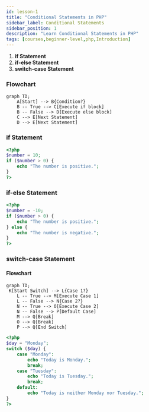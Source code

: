 ```yaml
---
id: lesson-1
title: "Conditional Statements in PHP"
sidebar_label: Conditional Statements
sidebar_position: 1
description: "Learn Conditional Statements in PHP"
tags: [courses,beginner-level,php,Introduction]
---   
```


 
1. **if Statement**
2. **if-else Statement**
3. **switch-case Statement**

### Flowchart

```mermaid
graph TD;
    A[Start] --> B{Condition?}
    B -- True --> C[Execute if block]
    B -- False --> D[Execute else block]
    C --> E[Next Statement]
    D --> E[Next Statement]
```

### if Statement

```php
<?php
$number = 10;
if ($number > 0) {
    echo "The number is positive.";
}
?>
```

### if-else Statement

```php
<?php
$number = -10;
if ($number > 0) {
    echo "The number is positive.";
} else {
    echo "The number is negative.";
}
?>
```

### switch-case Statement

#### Flowchart
```mermaid
graph TD;
 K[Start Switch] --> L{Case 1?}
    L -- True --> M[Execute Case 1]
    L -- False --> N{Case 2?}
    N -- True --> O[Execute Case 2]
    N -- False --> P[Default Case]
    M --> Q[Break]
    O --> Q[Break]
    P --> Q[End Switch]
```


```php
<?php
$day = "Monday";
switch ($day) {
    case "Monday":
        echo "Today is Monday.";
        break;
    case "Tuesday":
        echo "Today is Tuesday.";
        break;
    default:
        echo "Today is neither Monday nor Tuesday.";
}
?>
```

